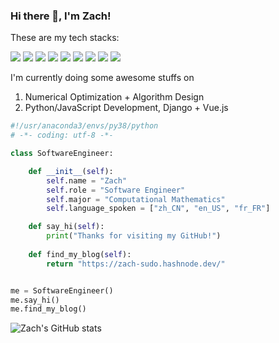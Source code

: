 ### Hi there 👋, I'm Zach! 

These are my tech stacks:

![](https://img.shields.io/badge/Python-3.8-orange) 
![](https://img.shields.io/badge/JavaScript-ES6-green) 
![](https://img.shields.io/badge/MATLAB-Optimization-red)
![](https://img.shields.io/badge/Django-3-blue) 
![](https://img.shields.io/badge/Vue.js-3.x-white) 
![](https://img.shields.io/badge/Julia-1.6-purple)
![](https://img.shields.io/badge/Docker-20.x-yellow) 
![](https://img.shields.io/badge/Hadoop-3.x-orange) 
![](https://img.shields.io/badge/AWS-Ongoing-blue) 

I'm currently doing some awesome stuffs on 
1. Numerical Optimization + Algorithm Design
2. Python/JavaScript Development, Django + Vue.js


```python
#!/usr/anaconda3/envs/py38/python
# -*- coding: utf-8 -*-

class SoftwareEngineer:

    def __init__(self):
        self.name = "Zach"
        self.role = "Software Engineer"
        self.major = "Computational Mathematics"
        self.language_spoken = ["zh_CN", "en_US", "fr_FR"]

    def say_hi(self):
        print("Thanks for visiting my GitHub!")
        
    def find_my_blog(self):
        return "https://zach-sudo.hashnode.dev/"


me = SoftwareEngineer()
me.say_hi()
me.find_my_blog()
```


<!--
**zach-li-sudo/zach-li-sudo** is a ✨ _special_ ✨ repository because its `README.md` (this file) appears on your GitHub profile.

Here are some ideas to get you started:

- 🔭 I’m currently working on ...
- 🌱 I’m currently learning ...
- 👯 I’m looking to collaborate on ...
- 🤔 I’m looking for help with ...
- 💬 Ask me about ...
- 📫 How to reach me: ...
- 😄 Pronouns: ...
- ⚡ Fun fact: ...
-->

![Zach's GitHub stats](https://github-readme-stats.vercel.app/api?username=zach-li-sudo)
